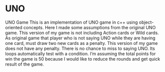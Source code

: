 # UNO
UNO Game
This is an implementation of UNO game in c++ using object-oriented concepts.  Here I made some assumptions from the original UNO game.
	This version of my game is not including Action cards or Wild cards.
	As original game that player who is not saying UNO while they are having one card, must draw two new cards as a penalty. This version of my game does not have any     penalty. There is no chance to miss to saying UNO. Its loops automatically test with a condition.
	I’m assuming the total points for win the game is 50 because I would like to reduce the rounds and get quick result of the game.
